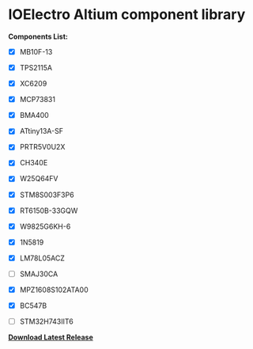# IOElectro Altium component library    

**Components List:**
- [x]  MB10F-13
- [x]  TPS2115A
- [x]  XC6209
- [x]  MCP73831
- [x]  BMA400
- [x]  ATtiny13A-SF
- [x]  PRTR5V0U2X
- [x]  CH340E
- [x]  W25Q64FV
- [x]  STM8S003F3P6
- [x]  RT6150B-33GQW
- [x]  W9825G6KH-6
- [x]  1N5819
- [x]  LM78L05ACZ
- [ ]  SMAJ30CA
- [x]  MPZ1608S102ATA00
- [x]  BC547B
- [ ]  STM32H743IIT6



[**Download Latest Release**](https://github.com/liyanboy74/altium-component-library/releases/latest/download/IOElectro.IntLib)

